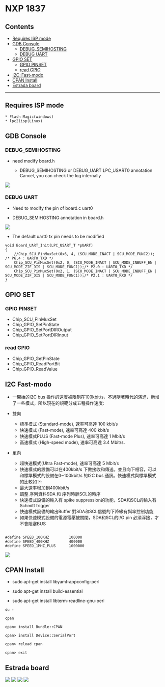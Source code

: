 # NXP 1837

## Contents
- [Requires ISP mode](#Requires-ISP-mode)
- [GDB Console](#GDB-Console)
   - [DEBUG_SEMIHOSTING](#DEBUG_SEMIHOSTING)
   - [DEBUG UART](#DEBUG-UART)
 - [GPIO SET](#GPIO-SET)
   - [GPIO PINSET](#GPIO-PINSET)
   - [read GPIO](#read-GPIO)
 - [I2C-Fast-modo](#I2C-Fast-modo)
 - [CPAN Install](#CPAN-Install)
 - [Estrada board](#Estrada-board)
---

## Requires ISP mode
    * Flash Magic(windows)
    * lpc21isp(Linux)

## GDB Console

### DEBUG_SEMIHOSTING

* need modify board.h
    
    - DEBUG_SEMIHOSTING or DEBUG_UART LPC_USART0 annotation Cancel, you can check the log internally

![](000.jpg)


### DEBUG UART

* Need to modify the pin of board.c uart0

* DEBUG_SEMIHOSTING annotation in board.h

![](001.jpg)

* The default uart0 tx pin needs to be modified

```
void Board_UART_Init(LPC_USART_T *pUART)
{
	//Chip_SCU_PinMuxSet(0x6, 4, (SCU_MODE_INACT | SCU_MODE_FUNC2));					/* P6,4 : UART0_TXD */
	Chip_SCU_PinMuxSet(0x2, 0, (SCU_MODE_INACT | SCU_MODE_INBUFF_EN | SCU_MODE_ZIF_DIS | SCU_MODE_FUNC1));/* P2.0 : UART0_TXD */
	Chip_SCU_PinMuxSet(0x2, 1, (SCU_MODE_INACT | SCU_MODE_INBUFF_EN | SCU_MODE_ZIF_DIS | SCU_MODE_FUNC1));/* P2.1 : UART0_RXD */
}
```

## GPIO SET

### GPIO PINSET

* Chip_SCU_PinMuxSet
* Chip_GPIO_SetPinState
* Chip_GPIO_SetPortDIROutput
* Chip_GPIO_SetPortDIRInput

### read GPIO
* Chip_GPIO_GetPinState
* Chip_GPIO_ReadPortBit
* Chip_GPIO_ReadValue

## I2C Fast-modo

* 一開始的I2C bus 操作的速度被限制在100kbit/s，不過隨著時代的演進，新增了一些模式，所以現在的規範分成五種操作速度:

* 雙向
    * 標準模式 (Standard-mode), 速率可高達 100 kbit/s
    * 快速模式 (Fast-mode), 速率可高達 400 kbit/s
    * 快速模式PLUS (Fast-mode Plus), 速率可高達 1 Mbit/s
    * 高速模式 (High-speed mode), 速率可高達 3.4 Mbit/s.

* 單向
    * 超快速模式(Ultra Fast-mode), 速率可高達 5 Mbit/s
    * 快速模式的設備可以在400kbit/s 下做接收和傳送。並且向下相容，可以和標準模式的設備在0~100kbit/s 的I2C bus 通訊。快速模式與標準模式的比較如下:
    * 最大速率增加到400kbit/s
    * 調整 序列資料SDA 和 序列時脈SCL的時序
    * 快速模式設備的輸入有 spike suppression的功能，SDA和SCL的輸入有Schmitt trigger
    * 快速模式設備的輸出Buffer 對SDA和SCL信號的下降緣有斜率控制功能
    * 如果快速模式設備的電源電壓被關閉，SDA和SCL的I/O pin 必須浮接，才不會阻塞BUS


```

#define SPEED_100KHZ         100000
#define SPEED_400KHZ         400000
#define SPEED_1MHZ_PLUS      1000000

```

![](002.jpg)

## CPAN Install

* sudo apt-get install libyaml-appconfig-perl

* sudo apt-get install build-essential

* sudo apt-get install libterm-readline-gnu-perl
```
su -

cpan

cpan> install Bundle::CPAN

cpan> install Device::SerialPort

cpan> reload cpan

cpan> exit
```

## Estrada board

![](003.jpg)
![](004.jpg)
![](005.jpg)
![](006.jpg)
